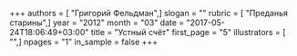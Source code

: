 +++
authors = [ "Григорий Фельдман",]
slogan = ""
rubric = [ "Преданья старины",]
year = "2012"
month = "03"
date = "2017-05-24T18:06:49+03:00"
title = "Устный счёт"
first_page = "5"
illustrators = [ "",]
npages = "1"
in_sample = false
+++
